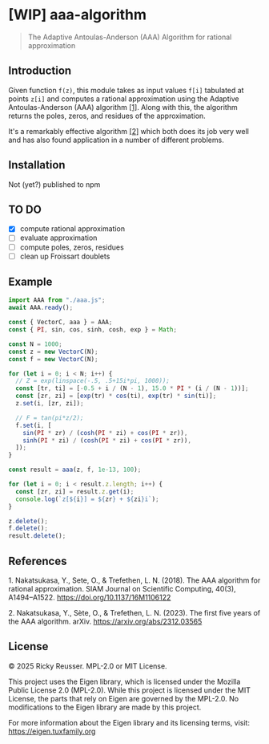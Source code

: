 # [WIP] aaa-algorithm

> The Adaptive Antoulas-Anderson (AAA) Algorithm for rational approximation

## Introduction

Given function `f(z)`, this module takes as input values `f[i]` tabulated at points `z[i]` and computes a rational approximation using the Adaptive Antoulas-Anderson (AAA) algorithm [\[1\]](#ref1). Along with this, the algorithm returns the poles, zeros, and residues of the approximation.

It's a remarkably effective algorithm [\[2\]](#ref2) which both does its job very well and has also found application in a number of different problems.

## Installation

Not (yet?) published to npm

## TO DO

- [x] compute rational approximation
- [ ] evaluate approximation
- [ ] compute poles, zeros, residues
- [ ] clean up Froissart doublets

## Example

```javascript
import AAA from "./aaa.js";
await AAA.ready();

const { VectorC, aaa } = AAA;
const { PI, sin, cos, sinh, cosh, exp } = Math;

const N = 1000;
const z = new VectorC(N);
const f = new VectorC(N);

for (let i = 0; i < N; i++) {
  // Z = exp(linspace(-.5, .5+15i*pi, 1000));
  const [tr, ti] = [-0.5 + i / (N - 1), 15.0 * PI * (i / (N - 1))];
  const [zr, zi] = [exp(tr) * cos(ti), exp(tr) * sin(ti)];
  z.set(i, [zr, zi]);

  // F = tan(pi*z/2);
  f.set(i, [
    sin(PI * zr) / (cosh(PI * zi) + cos(PI * zr)),
    sinh(PI * zi) / (cosh(PI * zi) + cos(PI * zr)),
  ]);
}

const result = aaa(z, f, 1e-13, 100);

for (let i = 0; i < result.z.length; i++) {
  const [zr, zi] = result.z.get(i);
  console.log(`z[${i}] = ${zr} + ${zi}i`);
}

z.delete();
f.delete();
result.delete();
```

## References

<a name="ref1"></a>1. Nakatsukasa, Y., Sete, O., & Trefethen, L. N. (2018). The AAA algorithm for rational approximation. SIAM Journal on Scientific Computing, 40(3), A1494–A1522. https://doi.org/10.1137/16M1106122

<a name="ref2"></a>2. Nakatsukasa, Y., Sète, O., & Trefethen, L. N. (2023). The first five years of the AAA algorithm. arXiv. https://arxiv.org/abs/2312.03565

## License

&copy; 2025 Ricky Reusser. MPL-2.0 or MIT License.

This project uses the Eigen library, which is licensed under the Mozilla Public License 2.0 (MPL-2.0). While this project is licensed under the MIT License, the parts that rely on Eigen are governed by the MPL-2.0. No modifications to the Eigen library are made by this project.

For more information about the Eigen library and its licensing terms, visit: https://eigen.tuxfamily.org
